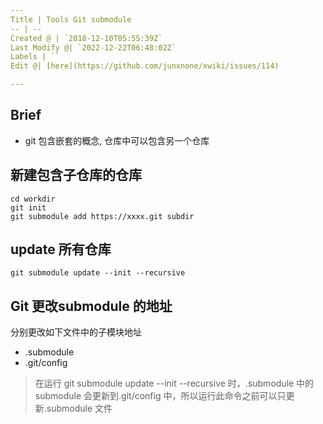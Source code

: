 ```yaml
---
Title | Tools Git submodule
-- | --
Created @ | `2018-12-10T05:55:39Z`
Last Modify @| `2022-12-22T06:48:02Z`
Labels | ``
Edit @| [here](https://github.com/junxnone/xwiki/issues/114)

---
```

## Brief
- git 包含嵌套的概念, 仓库中可以包含另一个仓库

## 新建包含子仓库的仓库

```
cd workdir
git init
git submodule add https://xxxx.git subdir
```

## update 所有仓库

```
git submodule update --init --recursive
```

## Git 更改submodule 的地址


分别更改如下文件中的子模块地址
- .submodule
- .git/config


> 在运行 git submodule update --init --recursive 时，.submodule 中的 submodule 会更新到.git/config 中，所以运行此命令之前可以只更新.submodule 文件
